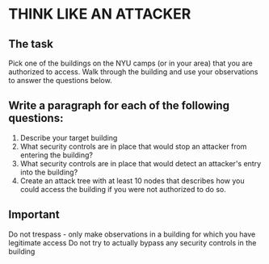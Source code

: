 # THINK LIKE AN ATTACKER
 
## The task
Pick one of the buildings on the NYU camps (or in your area) that you are authorized to access.  Walk through the building and use your observations to answer the questions below.

## Write a paragraph for each of the following questions:
1) Describe your target building
2) What security controls are in place that would stop an attacker from entering the building?
3) What security controls are in place that would detect an attacker's entry into the building?
4) Create an attack tree with at least 10 nodes that describes how you could access the building if you were not authorized to do so.

## Important

Do not trespass - only make observations in a building for which you have legitimate access
Do not try to actually bypass any security controls in the building
